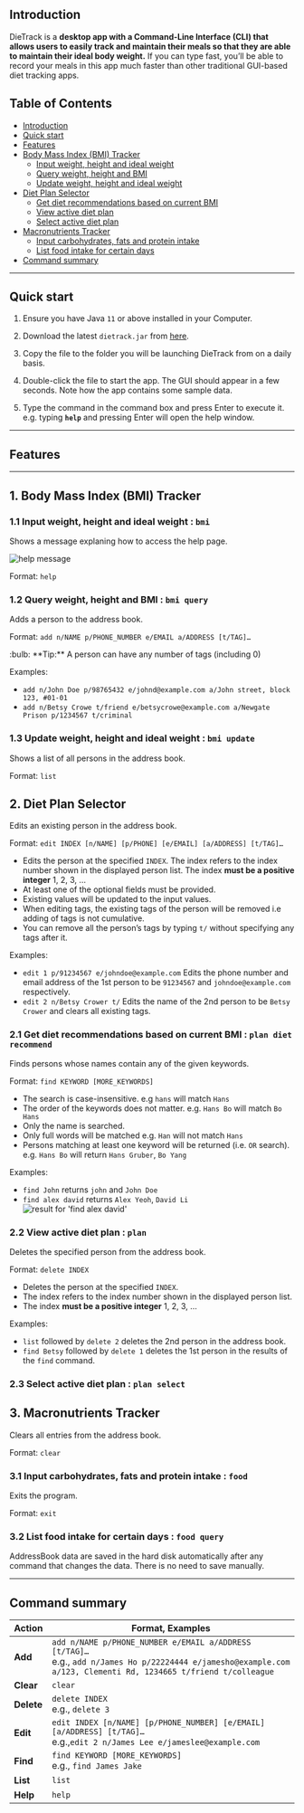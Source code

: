 ## Introduction

DieTrack is a **desktop app with a Command-Line Interface (CLI) that allows users to easily track and maintain their meals so that they are able to maintain their ideal body weight.** If you can type fast, you’ll be able to record your meals in this app much faster than other traditional GUI-based diet tracking apps.

## Table of Contents

<!--ts-->
* [Introduction](##Introduction)
* [Quick start](##Quick-start)
* [Features](##Features)
* [Body Mass Index (BMI) Tracker](##1.-Body-Mass-Tracker)
  * [Input weight, height and ideal weight](###1.1-Input-weight,-height-and-ideal-weight-:-`bmi`)
  * [Query weight, height and BMI](###1.3-Update-weight,-height-and-ideal-weight-:-`bmi-update`)
  * [Update weight, height and ideal weight](###1.3-Update-weight,-height-and-ideal-weight-:-`bmi-update`)
* [Diet Plan Selector](##2.-Diet-Plan-Selector)
  * [Get diet recommendations based on current BMI](###2.1-Get-diet-recommendations-based-on-current-BMI-:-`plan-diet-recommend`)
  * [View active diet plan](###2.2-View-active-diet-plan-:-`plan`)
  * [Select active diet plan](###2.3-Select-active-diet-plan-:-`plan-select`)
* [Macronutrients Tracker](##-3.-Macronutrients-Tracker)
  * [Input carbohydrates, fats and protein intake](###3.1-Input-carbohydrates,-fats-and-protein-intake-:-`food`)
  * [List food intake for certain days](###3.2-List-food-intake-for-certain-days-:-`food-query`)
* [Command summary](##Command-summary)
<!--te-->

--------------------------------------------------------------------------------------------------------------------

## Quick start

1. Ensure you have Java `11` or above installed in your Computer.

2. Download the latest `dietrack.jar` from [here](https://github.com/AY2021S2-CS2103T-T12-2/tp/releases).

3. Copy the file to the folder you will be launching DieTrack from on a daily basis.

4. Double-click the file to start the app. The GUI should appear in a few seconds. Note how the app contains some sample data.

5. Type the command in the command box and press Enter to execute it. e.g. typing **`help`** and pressing Enter will open the help window.

--------------------------------------------------------------------------------------------------------------------

## Features


--------------------------------------------------------------------------------------------------------------------

## 1. Body Mass Index (BMI) Tracker

### 1.1 Input weight, height and ideal weight : `bmi`

Shows a message explaning how to access the help page.

![help message](images/helpMessage.png)

Format: `help`


### 1.2 Query weight, height and BMI : `bmi query`

Adds a person to the address book.

Format: `add n/NAME p/PHONE_NUMBER e/EMAIL a/ADDRESS [t/TAG]…​`

<div markdown="span" class="alert alert-primary">:bulb: **Tip:**
A person can have any number of tags (including 0)
</div>

Examples:
* `add n/John Doe p/98765432 e/johnd@example.com a/John street, block 123, #01-01`
* `add n/Betsy Crowe t/friend e/betsycrowe@example.com a/Newgate Prison p/1234567 t/criminal`

### 1.3 Update weight, height and ideal weight : `bmi update`

Shows a list of all persons in the address book.

Format: `list`

## 2. Diet Plan Selector

Edits an existing person in the address book.

Format: `edit INDEX [n/NAME] [p/PHONE] [e/EMAIL] [a/ADDRESS] [t/TAG]…​`

* Edits the person at the specified `INDEX`. The index refers to the index number shown in the displayed person list. The index **must be a positive integer** 1, 2, 3, …​
* At least one of the optional fields must be provided.
* Existing values will be updated to the input values.
* When editing tags, the existing tags of the person will be removed i.e adding of tags is not cumulative.
* You can remove all the person’s tags by typing `t/` without
    specifying any tags after it.

Examples:
*  `edit 1 p/91234567 e/johndoe@example.com` Edits the phone number and email address of the 1st person to be `91234567` and `johndoe@example.com` respectively.
*  `edit 2 n/Betsy Crower t/` Edits the name of the 2nd person to be `Betsy Crower` and clears all existing tags.

### 2.1 Get diet recommendations based on current BMI : `plan diet recommend`

Finds persons whose names contain any of the given keywords.

Format: `find KEYWORD [MORE_KEYWORDS]`

* The search is case-insensitive. e.g `hans` will match `Hans`
* The order of the keywords does not matter. e.g. `Hans Bo` will match `Bo Hans`
* Only the name is searched.
* Only full words will be matched e.g. `Han` will not match `Hans`
* Persons matching at least one keyword will be returned (i.e. `OR` search).
  e.g. `Hans Bo` will return `Hans Gruber`, `Bo Yang`

Examples:
* `find John` returns `john` and `John Doe`
* `find alex david` returns `Alex Yeoh`, `David Li`<br>
  ![result for 'find alex david'](images/findAlexDavidResult.png)

### 2.2 View active diet plan : `plan`

Deletes the specified person from the address book.

Format: `delete INDEX`

* Deletes the person at the specified `INDEX`.
* The index refers to the index number shown in the displayed person list.
* The index **must be a positive integer** 1, 2, 3, …​

Examples:
* `list` followed by `delete 2` deletes the 2nd person in the address book.
* `find Betsy` followed by `delete 1` deletes the 1st person in the results of the `find` command.

### 2.3 Select active diet plan : `plan select`


## 3. Macronutrients Tracker

Clears all entries from the address book.

Format: `clear`

### 3.1 Input carbohydrates, fats and protein intake : `food`

Exits the program.

Format: `exit`

### 3.2 List food intake for certain days : `food query`

AddressBook data are saved in the hard disk automatically after any command that changes the data. There is no need to save manually.

--------------------------------------------------------------------------------------------------------------------

## Command summary

Action | Format, Examples
--------|------------------
**Add** | `add n/NAME p/PHONE_NUMBER e/EMAIL a/ADDRESS [t/TAG]…​` <br> e.g., `add n/James Ho p/22224444 e/jamesho@example.com a/123, Clementi Rd, 1234665 t/friend t/colleague`
**Clear** | `clear`
**Delete** | `delete INDEX`<br> e.g., `delete 3`
**Edit** | `edit INDEX [n/NAME] [p/PHONE_NUMBER] [e/EMAIL] [a/ADDRESS] [t/TAG]…​`<br> e.g.,`edit 2 n/James Lee e/jameslee@example.com`
**Find** | `find KEYWORD [MORE_KEYWORDS]`<br> e.g., `find James Jake`
**List** | `list`
**Help** | `help`
